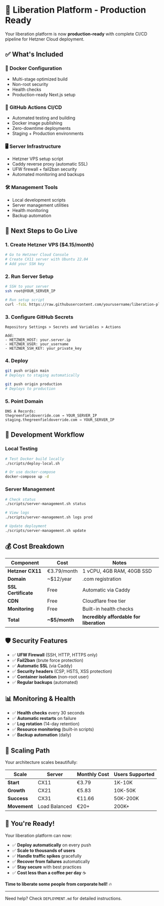 # 🚀 Liberation Platform - Production Ready

Your liberation platform is now **production-ready** with complete CI/CD pipeline for Hetzner Cloud deployment.

## ✅ What's Included

### 🐳 **Docker Configuration**
- Multi-stage optimized build
- Non-root security
- Health checks
- Production-ready Next.js setup

### 🔄 **GitHub Actions CI/CD**
- Automated testing and building
- Docker image publishing
- Zero-downtime deployments
- Staging + Production environments

### 🖥️ **Server Infrastructure**
- Hetzner VPS setup script
- Caddy reverse proxy (automatic SSL)
- UFW firewall + fail2ban security
- Automated monitoring and backups

### 🛠️ **Management Tools**
- Local development scripts
- Server management utilities
- Health monitoring
- Backup automation

## 🎯 **Next Steps to Go Live**

### 1. **Create Hetzner VPS** ($4.15/month)
```bash
# Go to Hetzner Cloud Console
# Create CX11 server with Ubuntu 22.04
# Add your SSH key
```

### 2. **Run Server Setup**
```bash
# SSH to your server
ssh root@YOUR_SERVER_IP

# Run setup script
curl -fsSL https://raw.githubusercontent.com/yourusername/liberation-platform/main/scripts/setup-server.sh | bash -s YOUR_USERNAME
```

### 3. **Configure GitHub Secrets**
```
Repository Settings > Secrets and Variables > Actions

Add:
- HETZNER_HOST: your.server.ip
- HETZNER_USER: your_username
- HETZNER_SSH_KEY: your_private_key
```

### 4. **Deploy**
```bash
git push origin main
# Deploys to staging automatically

git push origin production  
# Deploys to production
```

### 5. **Point Domain**
```
DNS A Records:
thegreenfieldoverride.com → YOUR_SERVER_IP
staging.thegreenfieldoverride.com → YOUR_SERVER_IP
```

## 🔧 **Development Workflow**

### Local Testing
```bash
# Test Docker build locally
./scripts/deploy-local.sh

# Or use docker-compose
docker-compose up -d
```

### Server Management
```bash
# Check status
./scripts/server-management.sh status

# View logs  
./scripts/server-management.sh logs prod

# Update deployment
./scripts/server-management.sh update
```

## 💰 **Cost Breakdown**

| Component | Cost | Notes |
|-----------|------|-------|
| **Hetzner CX11** | €3.79/month | 1 vCPU, 4GB RAM, 40GB SSD |
| **Domain** | ~$12/year | .com registration |
| **SSL Certificate** | Free | Automatic via Caddy |
| **CDN** | Free | Cloudflare free tier |
| **Monitoring** | Free | Built-in health checks |
| **Total** | **~$5/month** | **Incredibly affordable for liberation** |

## 🛡️ **Security Features**

- ✅ **UFW Firewall** (SSH, HTTP, HTTPS only)
- ✅ **Fail2ban** (brute force protection)
- ✅ **Automatic SSL** (via Caddy)
- ✅ **Security headers** (CSP, HSTS, XSS protection)
- ✅ **Container isolation** (non-root user)
- ✅ **Regular backups** (automated)

## 📊 **Monitoring & Health**

- ✅ **Health checks** every 30 seconds
- ✅ **Automatic restarts** on failure  
- ✅ **Log rotation** (14-day retention)
- ✅ **Resource monitoring** (built-in scripts)
- ✅ **Backup automation** (daily)

## 🚀 **Scaling Path**

Your architecture scales beautifully:

| Scale | Server | Monthly Cost | Users Supported |
|-------|--------|--------------|-----------------|
| **Start** | CX11 | €3.79 | 1K-10K |
| **Growth** | CX21 | €5.83 | 10K-50K |
| **Success** | CX31 | €11.66 | 50K-200K |
| **Movement** | Load Balanced | €20+ | 200K+ |

## 🎉 **You're Ready!**

Your liberation platform can now:

- ✅ **Deploy automatically** on every push
- ✅ **Scale to thousands of users** 
- ✅ **Handle traffic spikes** gracefully
- ✅ **Recover from failures** automatically
- ✅ **Stay secure** with best practices
- ✅ **Cost less than a coffee per day** ☕

**Time to liberate some people from corporate hell!** 🔥

---

Need help? Check `DEPLOYMENT.md` for detailed instructions.